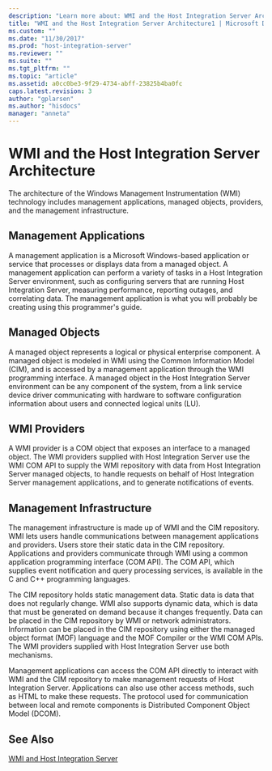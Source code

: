 ```yaml
---
description: "Learn more about: WMI and the Host Integration Server Architecture"
title: "WMI and the Host Integration Server Architecture1 | Microsoft Docs"
ms.custom: ""
ms.date: "11/30/2017"
ms.prod: "host-integration-server"
ms.reviewer: ""
ms.suite: ""
ms.tgt_pltfrm: ""
ms.topic: "article"
ms.assetid: a0cc0be3-9f29-4734-abff-23825b4ba0fc
caps.latest.revision: 3
author: "gplarsen"
ms.author: "hisdocs"
manager: "anneta"
---
```

# WMI and the Host Integration Server Architecture
The architecture of the Windows Management Instrumentation (WMI) technology includes management applications, managed objects, providers, and the management infrastructure.  
  
## Management Applications  
 A management application is a Microsoft Windows-based application or service that processes or displays data from a managed object. A management application can perform a variety of tasks in a Host Integration Server  environment, such as configuring servers that are running Host Integration Server, measuring performance, reporting outages, and correlating data. The management application is what you will probably be creating using this programmer's guide.  
  
## Managed Objects  
 A managed object represents a logical or physical enterprise component. A managed object is modeled in WMI using the Common Information Model (CIM), and is accessed by a management application through the WMI programming interface. A managed object in the Host Integration Server environment can be any component of the system, from a link service device driver communicating with hardware to software configuration information about users and connected logical units (LU).  
  
## WMI Providers  
 A WMI provider is a COM object that exposes an interface to a managed object. The WMI providers supplied with Host Integration Server  use the WMI COM API to supply the WMI repository with data from Host Integration Server managed objects, to handle requests on behalf of Host Integration Server management applications, and to generate notifications of events.  
  
## Management Infrastructure  
 The management infrastructure is made up of WMI and the CIM repository. WMI lets users handle communications between management applications and providers. Users store their static data in the CIM repository. Applications and providers communicate through WMI using a common application programming interface (COM API). The COM API, which supplies event notification and query processing services, is available in the C and C++ programming languages.  
  
 The CIM repository holds static management data. Static data is data that does not regularly change. WMI also supports dynamic data, which is data that must be generated on demand because it changes frequently. Data can be placed in the CIM repository by WMI or network administrators. Information can be placed in the CIM repository using either the managed object format (MOF) language and the MOF Compiler or the WMI COM APIs. The WMI providers supplied with Host Integration Server  use both mechanisms.  
  
 Management applications can access the COM API directly to interact with WMI and the CIM repository to make management requests of Host Integration Server. Applications can also use other access methods, such as HTML to make these requests. The protocol used for communication between local and remote components is Distributed Component Object Model (DCOM).  
  
## See Also  
 [WMI and Host Integration Server](../core/wmi-and-host-integration-server1.md)
